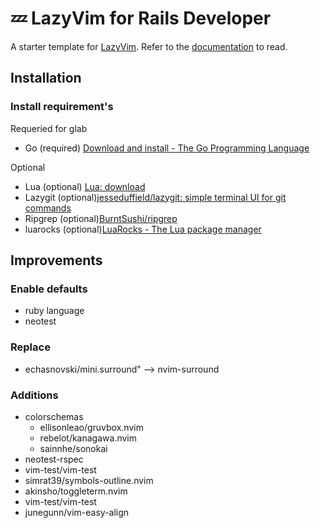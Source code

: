 # 💤 LazyVim for Rails Developer

A starter template for [LazyVim](https://github.com/LazyVim/LazyVim).
Refer to the [documentation](https://lazyvim.github.io/installation) to read.

## Installation

### Install requirement's

Requeried for glab

- Go (required) [Download and install - The Go Programming Language](https://go.dev/doc/install)

Optional

- Lua (optional) [Lua: download](https://www.lua.org/download.html)
- Lazygit (optional)[jesseduffield/lazygit: simple terminal UI for git commands](https://github.com/jesseduffield/lazygit)
- Ripgrep (optional)[BurntSushi/ripgrep](https://github.com/BurntSushi/ripgrep)
- luarocks (optional)[LuaRocks - The Lua package manager](https://luarocks.org/)

## Improvements

### Enable defaults

- ruby language
- neotest

### Replace

- echasnovski/mini.surround" --> nvim-surround

### Additions

- colorschemas
  - ellisonleao/gruvbox.nvim
  - rebelot/kanagawa.nvim
  - sainnhe/sonokai
- neotest-rspec
- vim-test/vim-test
- simrat39/symbols-outline.nvim
- akinsho/toggleterm.nvim
- vim-test/vim-test
- junegunn/vim-easy-align
